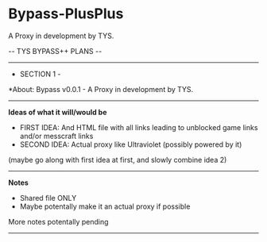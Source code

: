 # Bypass-PlusPlus
A Proxy in development by TYS.

-- TYS BYPASS++ PLANS --

---------------------------------------------------

- SECTION 1 -

*About: Bypass v0.0.1 - A Proxy in development by TYS.

---------------------------------------------------

**Ideas of what it will/would be**

- FIRST IDEA: And HTML file with all links leading to   unblocked game links and/or messcraft links
- SECOND IDEA: Actual proxy like Ultraviolet (possibly powered by it)

(maybe go along with first idea at first, and slowly combine idea 2)

---------------------------------------------------

**Notes**

- Shared file ONLY
- Maybe potentally make it an actual proxy if possible

 More notes potentally pending
 
---------------------------------------------------

